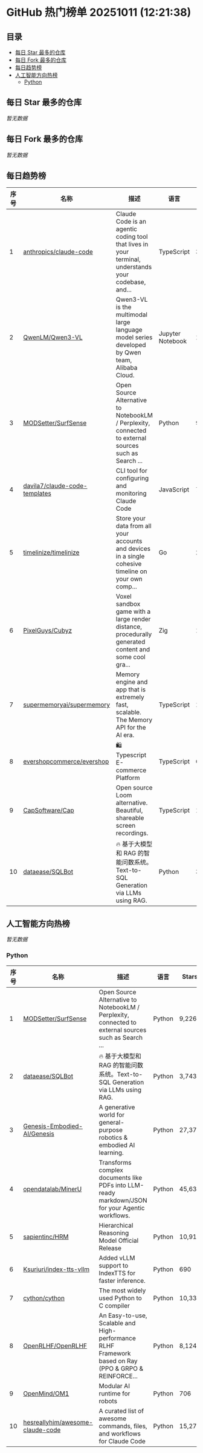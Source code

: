 # GitHub 热门榜单 20251011 (12:21:38)

## 目录

- [每日 Star 最多的仓库](#每日-star-最多的仓库)
- [每日 Fork 最多的仓库](#每日-fork-最多的仓库)
- [每日趋势榜](#每日趋势榜)
- [人工智能方向热榜](#人工智能方向热榜)
  - [Python](#python)

## 每日 Star 最多的仓库

*暂无数据*

## 每日 Fork 最多的仓库

*暂无数据*

## 每日趋势榜

| 序号 | 名称 | 描述 | 语言 | Stars | Forks |
| --- | --- | --- | --- | --- | --- |
| 1 | [anthropics/claude-code](https://github.com/anthropics/claude-code) | Claude Code is an agentic coding tool that lives in your terminal, understands your codebase, and... | TypeScript | 36,430 | 2,290 |
| 2 | [QwenLM/Qwen3-VL](https://github.com/QwenLM/Qwen3-VL) | Qwen3-VL is the multimodal large language model series developed by Qwen team, Alibaba Cloud. | Jupyter Notebook | 13,948 | 1,062 |
| 3 | [MODSetter/SurfSense](https://github.com/MODSetter/SurfSense) | Open Source Alternative to NotebookLM / Perplexity, connected to external sources such as Search ... | Python | 9,226 | 712 |
| 4 | [davila7/claude-code-templates](https://github.com/davila7/claude-code-templates) | CLI tool for configuring and monitoring Claude Code | JavaScript | 7,054 | 626 |
| 5 | [timelinize/timelinize](https://github.com/timelinize/timelinize) | Store your data from all your accounts and devices in a single cohesive timeline on your own comp... | Go | 2,434 | 71 |
| 6 | [PixelGuys/Cubyz](https://github.com/PixelGuys/Cubyz) | Voxel sandbox game with a large render distance, procedurally generated content and some cool gra... | Zig | 1,658 | 116 |
| 7 | [supermemoryai/supermemory](https://github.com/supermemoryai/supermemory) | Memory engine and app that is extremely fast, scalable. The Memory API for the AI era. | TypeScript | 11,622 | 1,213 |
| 8 | [evershopcommerce/evershop](https://github.com/evershopcommerce/evershop) | 🛍️ Typescript E-commerce Platform | TypeScript | 6,556 | 1,812 |
| 9 | [CapSoftware/Cap](https://github.com/CapSoftware/Cap) | Open source Loom alternative. Beautiful, shareable screen recordings. | TypeScript | 12,547 | 854 |
| 10 | [dataease/SQLBot](https://github.com/dataease/SQLBot) | 🔥 基于大模型和 RAG 的智能问数系统。Text-to-SQL Generation via LLMs using RAG. | Python | 3,743 | 373 |

## 人工智能方向热榜

*暂无数据*

### Python

| 序号 | 名称 | 描述 | 语言 | Stars | Forks |
| --- | --- | --- | --- | --- | --- |
| 1 | [MODSetter/SurfSense](https://github.com/MODSetter/SurfSense) | Open Source Alternative to NotebookLM / Perplexity, connected to external sources such as Search ... | Python | 9,226 | 712 |
| 2 | [dataease/SQLBot](https://github.com/dataease/SQLBot) | 🔥 基于大模型和 RAG 的智能问数系统。Text-to-SQL Generation via LLMs using RAG. | Python | 3,743 | 373 |
| 3 | [Genesis-Embodied-AI/Genesis](https://github.com/Genesis-Embodied-AI/Genesis) | A generative world for general-purpose robotics & embodied AI learning. | Python | 27,372 | 2,513 |
| 4 | [opendatalab/MinerU](https://github.com/opendatalab/MinerU) | Transforms complex documents like PDFs into LLM-ready markdown/JSON for your Agentic workflows. | Python | 45,632 | 3,794 |
| 5 | [sapientinc/HRM](https://github.com/sapientinc/HRM) | Hierarchical Reasoning Model Official Release | Python | 10,919 | 1,613 |
| 6 | [Ksuriuri/index-tts-vllm](https://github.com/Ksuriuri/index-tts-vllm) | Added vLLM support to IndexTTS for faster inference. | Python | 690 | 96 |
| 7 | [cython/cython](https://github.com/cython/cython) | The most widely used Python to C compiler | Python | 10,337 | 1,572 |
| 8 | [OpenRLHF/OpenRLHF](https://github.com/OpenRLHF/OpenRLHF) | An Easy-to-use, Scalable and High-performance RLHF Framework based on Ray (PPO & GRPO & REINFORCE... | Python | 8,124 | 794 |
| 9 | [OpenMind/OM1](https://github.com/OpenMind/OM1) | Modular AI runtime for robots | Python | 706 | 141 |
| 10 | [hesreallyhim/awesome-claude-code](https://github.com/hesreallyhim/awesome-claude-code) | A curated list of awesome commands, files, and workflows for Claude Code | Python | 15,278 | 849 |

